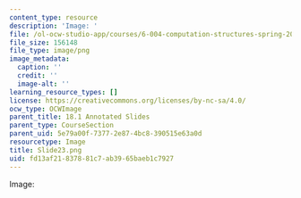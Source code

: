 ```yaml
---
content_type: resource
description: 'Image: '
file: /ol-ocw-studio-app/courses/6-004-computation-structures-spring-2017/fd13af21837881c7ab3965baeb1c7927_Slide23.png
file_size: 156148
file_type: image/png
image_metadata:
  caption: ''
  credit: ''
  image-alt: ''
learning_resource_types: []
license: https://creativecommons.org/licenses/by-nc-sa/4.0/
ocw_type: OCWImage
parent_title: 18.1 Annotated Slides
parent_type: CourseSection
parent_uid: 5e79a00f-7377-2e87-4bc8-390515e63a0d
resourcetype: Image
title: Slide23.png
uid: fd13af21-8378-81c7-ab39-65baeb1c7927
---
```

Image: 